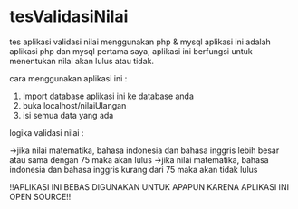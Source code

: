 # tesValidasiNilai
tes aplikasi validasi nilai menggunakan php &amp; mysql
aplikasi ini adalah aplikasi php dan mysql pertama saya, aplikasi ini berfungsi untuk menentukan nilai akan lulus atau tidak.

cara menggunakan aplikasi ini :
1. Import database aplikasi ini ke database anda
2. buka localhost/nilaiUlangan
3. isi semua data yang ada

logika validasi nilai :

->jika nilai matematika, bahasa indonesia dan bahasa inggris lebih besar atau sama dengan  75 maka akan lulus
->jika nilai matematika, bahasa indonesia dan bahasa inggris kurang dari 75 maka akan tidak lulus

!!APLIKASI INI BEBAS DIGUNAKAN UNTUK APAPUN KARENA APLIKASI INI OPEN SOURCE!!
